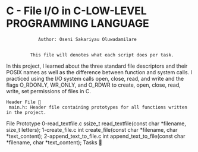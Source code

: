 #		      C - File I/O in C-LOW-LEVEL PROGRAMMING LANGUAGE




			    Author: Oseni Sakariyau Oluwadamilare


		     This file will denotes what each script does per task.


In this project, I learned about the three standard file descriptors and their POSIX names as well as the difference between function and system calls. I practiced using the I/O system calls open, close, read, and write and the flags O_RDONLY, WR_ONLY, and O_RDWR to create, open, close, read, write, set permissions of files in C.


	Header File 📁
	 main.h: Header file containing prototypes for all functions written in the project.

File Prototype 0-read_textfile.c ssize_t read_textfile(const char *filename, size_t letters); 1-create_file.c int create_file(const char *filename, char *text_content); 2-append_text_to_file.c int append_text_to_file(const char *filename, char *text_content); Tasks 📃
